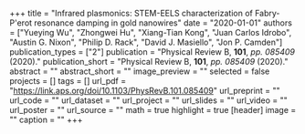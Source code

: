 +++
title = "Infrared plasmonics: STEM-EELS characterization of Fabry-P\'erot resonance damping in gold nanowires"
date = "2020-01-01"
authors = ["Yueying Wu", "Zhongwei Hu", "Xiang-Tian Kong", "Juan Carlos Idrobo", "Austin G. Nixon", "Philip D. Rack", "David J. Masiello", "Jon P. Camden"]
publication_types = ["2"]
publication = "Physical Review B, **101**, _pp. 085409_ (2020)."
publication_short = "Physical Review B, **101**, _pp. 085409_ (2020)."
abstract = ""
abstract_short = ""
image_preview = ""
selected = false
projects = []
tags = []
url_pdf = "https://link.aps.org/doi/10.1103/PhysRevB.101.085409"
url_preprint = ""
url_code = ""
url_dataset = ""
url_project = ""
url_slides = ""
url_video = ""
url_poster = ""
url_source = ""
math = true
highlight = true
[header]
image = ""
caption = ""
+++
